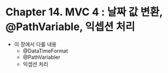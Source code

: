# Chapter 14. MVC 4 : 날짜 값 변환, @PathVariable, 익셉션 처리

* 이 장에서 다룰 내용
  * @DataTimeFormat
  * @PathVariabler
  * 익셉션 처리

<br>

